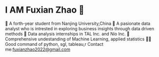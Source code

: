 # I AM Fuxian Zhao 👋
🏫 A forth-year student from Nanjing University,China
🙋 A pasionate data analyst who is intrested in exploring business insights through data driven methods
🏢 Data analysis internships in TAL Inc. and Nio lnc.
📖 Comprehensive undestanding of Machine Learning, applied statistics
🧑‍💻 Good command of python, sgl, tableau,r
Contact me:fuxianzhao2022@gmail.com
